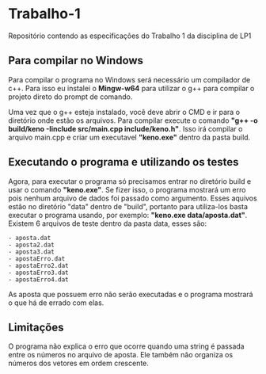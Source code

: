 # Trabalho-1
Repositório contendo as especificações do Trabalho 1 da disciplina de LP1

## Para compilar no Windows

Para compilar o programa no Windows será necessário um compilador de c++. Para isso eu instalei o **Mingw-w64** para utilizar o g++ para compilar o projeto direto do prompt de comando.

Uma vez que o g++ esteja instalado, você deve abrir o CMD e ir para o diretório onde estão os arquivos.
Para compilar execute o comando **"g++ -o build/keno -Iinclude src/main.cpp include/keno.h"**. Isso irá compilar o arquivo main.cpp e criar um executavel **"keno.exe"** dentro da pasta build. 

## Executando o programa e utilizando os testes

Agora, para executar o programa só precisamos entrar no diretório build e usar o comando **"keno.exe"**. Se fizer isso, o programa mostrará um erro pois nenhum arquivo  de dados foi passado como argumento. Esses aquivos estão no diretório "data" dentro de "build", portanto para utiliza-los basta executar o programa usando, por exemplo: **"keno.exe data/aposta.dat"**. Existem 6 arquivos de teste dentro da pasta data, esses são:

    - aposta.dat
    - aposta2.dat
    - aposta3.dat
    - apostaErro.dat
    - apostaErro2.dat
    - apostaErro3.dat
    - apostaErro4.dat

As aposta que possuem erro não serão executadas e o programa mostrará o que há de errado com elas.

## Limitações 

O programa não explica o erro que ocorre quando uma string é passada entre os números no arquivo de aposta. Ele também não organiza os números dos vetores em ordem crescente.
